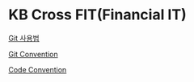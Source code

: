 # KB Cross FIT(Financial IT)

[Git 사용법](https://github.com/KBCrossFIT/manual/blob/main/GitUsage.md)

[Git Convention](https://github.com/KBCrossFIT/manual/blob/main/GitConvention.md#git-commit-convention)

[Code Convention](https://github.com/KBCrossFIT/manual/blob/main/CodeConvention.md)
